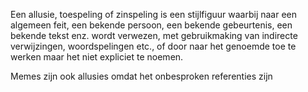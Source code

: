 Een allusie, toespeling of zinspeling is een stijlfiguur waarbij naar een algemeen feit, een bekende persoon, een bekende gebeurtenis, een bekende tekst enz. wordt verwezen, met gebruikmaking van indirecte verwijzingen, woordspelingen etc., of door naar het genoemde toe te werken maar het niet expliciet te noemen.

Memes zijn ook allusies omdat het onbesproken referenties zijn